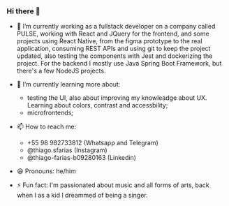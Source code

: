 ### Hi there 👋

- 🔭 I’m currently working as a fullstack developer on a company called PULSE, working with React and JQuery for the frontend, and some projects using React Native, from the figma prototype to the real application, consuming REST APIs and using git to keep the project updated, also testing the components with Jest and dockerizing the project. For the backend I mostly use Java Spring Boot Framework, but there's a few NodeJS projects. 

- 🌱 I’m currently learning more about:
   * testing the UI, also about improving my knowleadge about UX. Learning about colors, contrast and accessbility;
   * microfrontends;
- 📫 How to reach me: 
   * +55 98 982733812 (Whatsapp and Telegram)
   * @thiago.sfarias (Instagram)
   * @thiago-farias-b09280163 (Linkedin)

- 😄 Pronouns: he/him
- ⚡ Fun fact: I'm passionated about music and all forms of arts, back when I as a kid I dreammed of being a singer.

